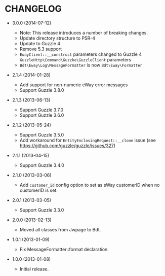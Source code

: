 CHANGELOG
=========

* 3.0.0 (2014-07-12)
    * Note: This release introduces a number of breaking changes.
    * Update directory structure to PSR-4 
    * Update to Guzzle 4
    * Remove 5.3 support
    * `EwayClient::__construct` parameters changed to Guzzle 4 `GuzzleHttp\Command\Guzzke\GuzzleClient` parameters
    * `Bdt\Eway\Log\MessageFormatter` is now `Bdt\Eway\Formatter`

* 2.1.4 (2014-01-28)
    * Add support for non-numeric eWay error messages
    * Support Guzzle 3.8.0

* 2.1.3 (2013-06-13)
    * Support Guzzle 3.7.0
    * Support Guzzle 3.6.0

* 2.1.2 (2013-05-24)
    * Support Guzzle 3.5.0
    * Add workaround for `EntityEnclosingRequest::__clone` issue
      (see https://github.com/guzzle/guzzle/issues/327)

* 2.1.1 (2013-04-15)
    * Support Guzzle 3.4.0

* 2.1.0 (2013-03-06)
    * Add `customer_id` config option to set as eWay customerID when no customerID is set.

* 2.0.1 (2013-03-05)
    * Support Guzzle 3.3.0

* 2.0.0 (2013-02-13)
    * Moved all classes from Jwpage to Bdt.

* 1.0.1 (2013-01-09)
    * Fix MessageFormatter::format declaration.

* 1.0.0 (2013-01-08)
    * Initial release.
